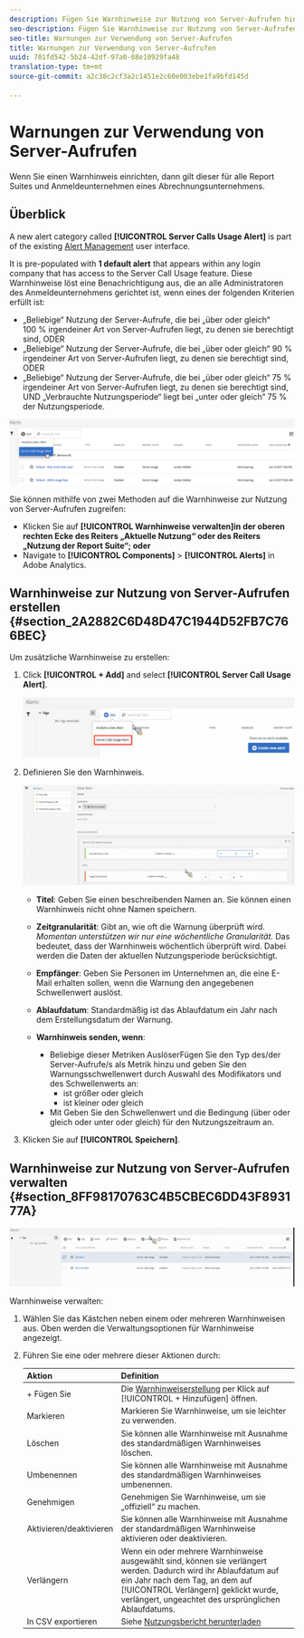 ```yaml
---
description: Fügen Sie Warnhinweise zur Nutzung von Server-Aufrufen hinzu oder verwalten Sie diese. Wenn Sie einen Warnhinweis einrichten, dann gilt dieser für alle Report Suites und Anmeldeunternehmen eines Abrechnungsunternehmens.
seo-description: Fügen Sie Warnhinweise zur Nutzung von Server-Aufrufen hinzu oder verwalten Sie diese. Wenn Sie einen Warnhinweis einrichten, dann gilt dieser für alle Report Suites und Anmeldeunternehmen eines Abrechnungsunternehmens.
seo-title: Warnungen zur Verwendung von Server-Aufrufen
title: Warnungen zur Verwendung von Server-Aufrufen
uuid: 701fd542-5b24-42df-97a0-08e10929fa48
translation-type: tm+mt
source-git-commit: a2c38c2cf3a2c1451e2c60e003ebe1fa9bfd145d

---
```



# Warnungen zur Verwendung von Server-Aufrufen

Wenn Sie einen Warnhinweis einrichten, dann gilt dieser für alle Report Suites und Anmeldeunternehmen eines Abrechnungsunternehmens.

## Überblick

A new alert category called **[!UICONTROL Server Calls Usage Alert]** is part of the existing [Alert Management](https://marketing.adobe.com/resources/help/en_US/analytics/analysis-workspace/intellligent_alerts.html) user interface.

It is pre-populated with **1 default alert** that appears within any login company that has access to the Server Call Usage feature. Diese Warnhinweise löst eine Benachrichtigung aus, die an alle Administratoren des Anmeldeunternehmens gerichtet ist, wenn eines der folgenden Kriterien erfüllt ist:

* „Beliebige“ Nutzung der Server-Aufrufe, die bei „über oder gleich“ 100 % irgendeiner Art von Server-Aufrufen liegt, zu denen sie berechtigt sind, ODER
* „Beliebige“ Nutzung der Server-Aufrufe, die bei „über oder gleich“ 90 % irgendeiner Art von Server-Aufrufen liegt, zu denen sie berechtigt sind, ODER
* „Beliebige“ Nutzung der Server-Aufrufe, die bei „über oder gleich“ 75 % irgendeiner Art von Server-Aufrufen liegt, zu denen sie berechtigt sind, UND „Verbrauchte Nutzungsperiode“ liegt bei „unter oder gleich“ 75 % der Nutzungsperiode.

![](assets/alerts.png)

Sie können mithilfe von zwei Methoden auf die Warnhinweise zur Nutzung von Server-Aufrufen zugreifen:

* Klicken Sie auf **[!UICONTROL Warnhinweise verwalten]in der oberen rechten Ecke des Reiters „Aktuelle Nutzung“ oder des Reiters „Nutzung der Report Suite“; oder**
* Navigate to **[!UICONTROL Components]** &gt; **[!UICONTROL Alerts]** in Adobe Analytics.

## Warnhinweise zur Nutzung von Server-Aufrufen erstellen {#section_2A2882C6D48D47C1944D52FB7C766BEC}

Um zusätzliche Warnhinweise zu erstellen:

1. Click **[!UICONTROL + Add]** and select **[!UICONTROL Server Call Usage Alert]**.

   ![](assets/server_call_alert.png)

1. Definieren Sie den Warnhinweis.

   ![](assets/sc_alert.png)

   * **Titel**: Geben Sie einen beschreibenden Namen an. Sie können einen Warnhinweis nicht ohne Namen speichern.
   * **Zeitgranularität**: Gibt an, wie oft die Warnung überprüft wird. *Momentan unterstützen wir nur eine wöchentliche Granularität.* Das bedeutet, dass der Warnhinweis wöchentlich überprüft wird. Dabei werden die Daten der aktuellen Nutzungsperiode berücksichtigt.
   * **Empfänger**: Geben Sie Personen im Unternehmen an, die eine E-Mail erhalten sollen, wenn die Warnung den angegebenen Schwellenwert auslöst.
   * **Ablaufdatum**: Standardmäßig ist das Ablaufdatum ein Jahr nach dem Erstellungsdatum der Warnung.
   * **Warnhinweis senden, wenn**:

      * Beliebige dieser Metriken AuslöserFügen Sie den Typ des/der Server-Aufrufe/s als Metrik hinzu und geben Sie den Warnungsschwellenwert durch Auswahl des Modifikators und des Schwellenwerts an:
         * ist größer oder gleich
         * ist kleiner oder gleich
      * Mit Geben Sie den Schwellenwert und die Bedingung (über oder gleich oder unter oder gleich) für den Nutzungszeitraum an.

1. Klicken Sie auf **[!UICONTROL Speichern]**.

## Warnhinweise zur Nutzung von Server-Aufrufen verwalten {#section_8FF98170763C4B5CBEC6DD43F893177A}

![](assets/alert_mgmt.png)

Warnhinweise verwalten:

1. Wählen Sie das Kästchen neben einem oder mehreren Warnhinweisen aus. Oben werden die Verwaltungsoptionen für Warnhinweise angezeigt.
1. Führen Sie eine oder mehrere dieser Aktionen durch:

   | Aktion | Definition |
   |--- |--- |
   | + Fügen Sie | Die [Warnhinweiserstellung](../../admin/c-server-call-usage/scu-alerts.md) per Klick auf [!UICONTROL + Hinzufügen] öffnen. |
   | Markieren | Markieren Sie Warnhinweise, um sie leichter zu verwenden. |
   | Löschen | Sie können alle Warnhinweise mit Ausnahme des standardmäßigen Warnhinweises löschen. |
   | Umbenennen | Sie können alle Warnhinweise mit Ausnahme des standardmäßigen Warnhinweises umbenennen. |
   | Genehmigen | Genehmigen Sie Warnhinweise, um sie „offiziell“ zu machen. |
   | Aktivieren/deaktivieren | Sie können alle Warnhinweise mit Ausnahme der standardmäßigen Warnhinweise aktivieren oder deaktivieren. |
   | Verlängern | Wenn ein oder mehrere Warnhinweise ausgewählt sind, können sie verlängert werden. Dadurch wird ihr Ablaufdatum auf ein Jahr nach dem Tag, an dem auf [!UICONTROL Verlängern] geklickt wurde, verlängert, ungeachtet des ursprünglichen Ablaufdatums. |
   | In CSV exportieren | Siehe [Nutzungsbericht herunterladen](../../admin/c-server-call-usage/report-suite-usage.md) |

